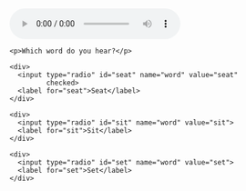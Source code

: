 <!-- <!doctype html> -->

<html lang="en">
<head>
  <meta charset="utf-8">

  <title>The HTML5 Herald</title>
  <meta name="description" content="The HTML5 Herald">
  <meta name="author" content="SitePoint">

  <link rel="stylesheet" href="css/styles.css?v=1.0">

</head>

<body>
  
   <audio controls id="music">
     <!-- <source src="Sit.mp3" type="audio/mpeg" id='audioFile'> -->
    </audio> 
    
    <p>Which word do you hear?</p>

    <div>
      <input type="radio" id="seat" name="word" value="seat"
             checked>
      <label for="seat">Seat</label>
    </div>

    <div>
      <input type="radio" id="sit" name="word" value="sit">
      <label for="sit">Sit</label>
    </div>

    <div>
      <input type="radio" id="set" name="word" value="set">
      <label for="set">Set</label>
    </div>

  <script>
  
  var files = ['Seat.mp3', 'Sit.mp3', 'Sett.mp3'];
  var myAudio = document.getElementById("AudioFile");
  var file = files[Math.random(3)];
  
  var audio = document.createElement('audio');  

    
  var source = document.createElement('source');
  source.setAttribute("src", file);
  source.setAttribute("type", "audio/mpeg");
  source.setAttribute("id", "audioFile");
    
  audio.appendChild(source);
    
  audio.load();
  
  var myMusic= document.getElementById("music");
  
  function play() {
  myMusic.play();
  }

  function pause() {
  myMusic.pause();
  }
  </script>

</body>
</html>
